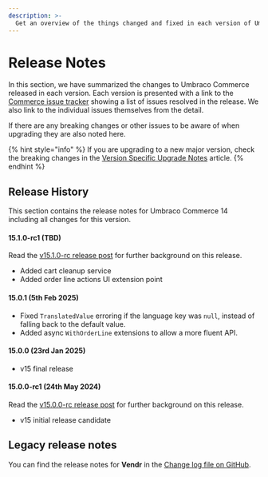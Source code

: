 ```yaml
---
description: >-
  Get an overview of the things changed and fixed in each version of Umbraco Commerce.
---
```


# Release Notes

In this section, we have summarized the changes to Umbraco Commerce released in each version. Each version is presented with a link to the [Commerce issue tracker](https://github.com/umbraco/Umbraco.Commerce.Issues/issues) showing a list of issues resolved in the release. We also link to the individual issues themselves from the detail.

If there are any breaking changes or other issues to be aware of when upgrading they are also noted here.

{% hint style="info" %}
If you are upgrading to a new major version, check the breaking changes in the [Version Specific Upgrade Notes](upgrading/version-specific-upgrades.md) article.
{% endhint %}

## Release History

This section contains the release notes for Umbraco Commerce 14 including all changes for this version.

#### 15.1.0-rc1 (TBD)

Read the [v15.1.0-rc release post](./v15.1.0-rc.md) for further background on this release.

* Added cart cleanup service
* Added order line actions UI extension point

#### 15.0.1 (5th Feb 2025)

* Fixed `TranslatedValue` erroring if the language key was `null`, instead of falling back to the default value.
* Added async `WithOrderLine` extensions to allow a more fluent API.

#### 15.0.0 (23rd Jan 2025)

* v15 final release

#### 15.0.0-rc1 (24th May 2024)

Read the [v15.0.0-rc release post](./v15.0.0-rc.md) for further background on this release.

* v15 initial release candidate

## Legacy release notes

You can find the release notes for **Vendr** in the [Change log file on GitHub](changelog-archive/Vendr-core.md).
